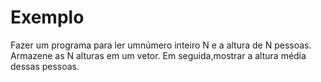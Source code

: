 # Exemplo
 Fazer um programa para ler umnúmero inteiro N e a altura de N
 pessoas.
 Armazene as N alturas em um vetor. Em seguida,mostrar a
 altura média dessas pessoas.
